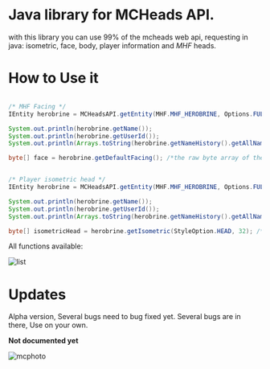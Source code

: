 # Java library for MCHeads API.
with this library you can use 99% of the mcheads web api, requesting in java: isometric, face, body, player information and *MHF* heads.

# How to Use it

```java

/* MHF Facing */
IEntity herobrine = MCHeadsAPI.getEntity(MHF.MHF_HEROBRINE, Options.FULL);

System.out.println(herobrine.getName());
System.out.println(herobrine.getUserId());
System.out.println(Arrays.toString(herobrine.getNameHistory().getAllNames()));

byte[] face = herobrine.getDefaultFacing(); /*the raw byte array of the image*/


/* Player isometric head */
IEntity herobrine = MCHeadsAPI.getEntity(MHF.MHF_HEROBRINE, Options.FULL);

System.out.println(herobrine.getName());
System.out.println(herobrine.getUserId());
System.out.println(Arrays.toString(herobrine.getNameHistory().getAllNames()));

byte[] isometricHead = herobrine.getIsometric(StyleOption.HEAD, 32); /*the raw byte array of the image*/


```
All functions available:

![list](https://i.imgur.com/KNJvhSv.png)

# Updates

Alpha version, Several bugs need to bug fixed yet.
Several bugs are in there, Use on your own.

**Not documented yet**

![mcphoto](https://i.imgur.com/qrQ6KsZ.png)

